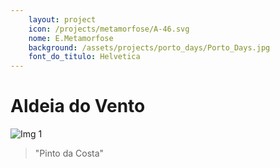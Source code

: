 ```yaml
---
    layout: project
    icon: /projects/metamorfose/A-46.svg
    nome: E.Metamorfose
    background: /assets/projects/porto_days/Porto_Days.jpg
    font_do_titulo: Helvetica
---
```


# Aldeia do Vento

![Img 1](/assets/projects/porto_days/pintodacosta.jpg)
> "Pinto da Costa"
